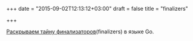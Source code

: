 +++
date = "2015-09-02T12:13:12+03:00"
draft = false
title = "finalizers"

+++

<p><a href="http://lk4d4.darth.io/posts/finalizers/">Раскрываем тайну финализаторов</a>(finalizers) в языке Go.</p>

